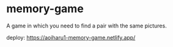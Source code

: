 # memory-game

A game in which you need to find a pair with the same pictures.


deploy: https://aoiharu1-memory-game.netlify.app/
